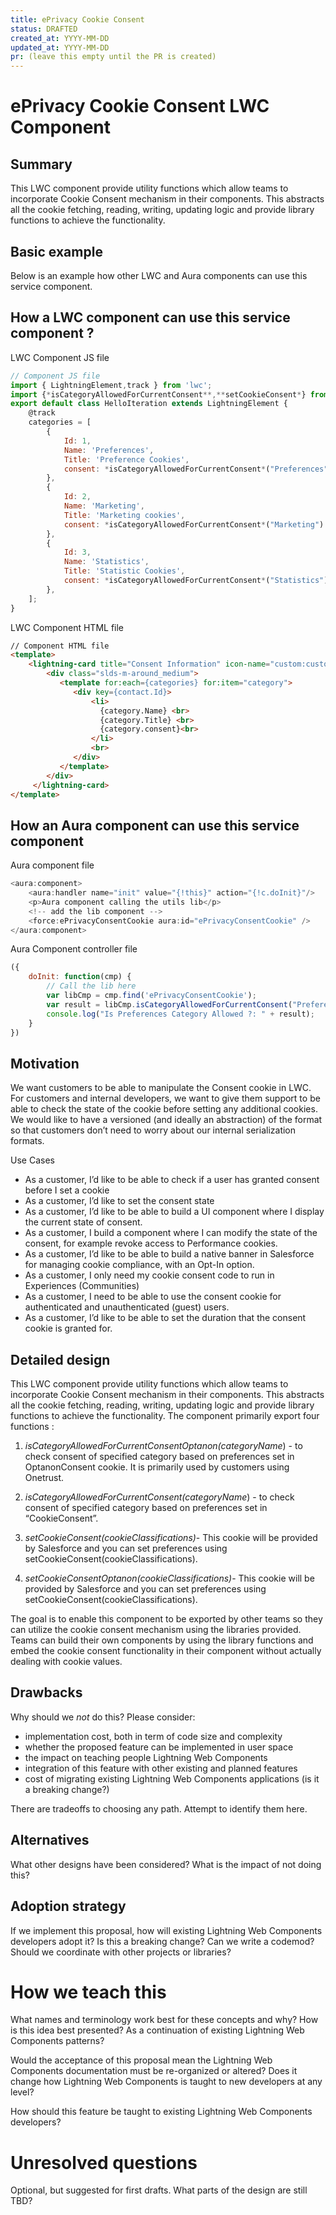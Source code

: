 ```yaml
---
title: ePrivacy Cookie Consent
status: DRAFTED
created_at: YYYY-MM-DD
updated_at: YYYY-MM-DD
pr: (leave this empty until the PR is created)
---
```


# ePrivacy Cookie Consent LWC Component

## Summary

This LWC component provide utility functions which allow teams to incorporate
Cookie Consent mechanism in their components. This abstracts all the cookie 
fetching, reading, writing, updating logic and provide library functions to 
achieve the functionality.

## Basic example
Below is an example how other LWC and Aura components can use this service
component.
## How a LWC component can use this service component ?
LWC Component JS file
```js
// Component JS file
import { LightningElement,track } from 'lwc';
import {*isCategoryAllowedForCurrentConsent**,**setCookieConsent*} from 'force/ePrivacyConsentCookie'
export default class HelloIteration extends LightningElement {
    @track
    categories = [
        {
            Id: 1,
            Name: 'Preferences',
            Title: 'Preference Cookies',
            consent: *isCategoryAllowedForCurrentConsent*("Preferences")
        },
        {
            Id: 2,
            Name: 'Marketing',
            Title: 'Marketing cookies',
            consent: *isCategoryAllowedForCurrentConsent*("Marketing")
        },
        {
            Id: 3,
            Name: 'Statistics',
            Title: 'Statistic Cookies',
            consent: *isCategoryAllowedForCurrentConsent*("Statistics")
        },
    ];
}
```

LWC Component HTML file
```html
// Component HTML file
<template>
    <lightning-card title="Consent Information" icon-name="custom:custom14">
        <div class="slds-m-around_medium">
           <template for:each={categories} for:item="category">
              <div key={contact.Id}>
                  <li>
                    {category.Name} <br>
                    {category.Title} <br>
                    {category.consent}<br>
                  </li>
                  <br>
              </div>
           </template>
        </div>
     </lightning-card>
</template>
```

## How an Aura component can use this service component
Aura component file
```js
<aura:component>
    <aura:handler name="init" value="{!this}" action="{!c.doInit}"/>
    <p>Aura component calling the utils lib</p>
    <!-- add the lib component -->
    <force:ePrivacyConsentCookie aura:id="ePrivacyConsentCookie" />
</aura:component>
```

Aura Component controller file
```js
({
    doInit: function(cmp) {
        // Call the lib here
        var libCmp = cmp.find('ePrivacyConsentCookie');
        var result = libCmp.isCategoryAllowedForCurrentConsent("Preferences");
        console.log("Is Preferences Category Allowed ?: " + result);
    }
})
```

## Motivation

We want customers to be able to manipulate the Consent cookie in LWC.
For customers and internal developers, we want to give them support to
be able to check the state of the cookie before setting any additional 
cookies.
We would like to have a versioned (and ideally an abstraction) of the 
format so that customers don’t need to worry about our internal 
serialization formats.

Use Cases
* As a customer, I’d like to be able to check if a user has granted 
consent before I set a cookie
* As a customer, I’d like to set the consent state
* As a customer, I’d like to be able to build a UI component where I 
display the current state of consent.
* As a customer, I build a component where I can modify the state of 
the consent, for example revoke access to Performance cookies.
* As a customer, I’d like to be able to build a native banner in 
Salesforce for managing cookie compliance, with an Opt-In option.
* As a customer, I only need my cookie consent code to run in 
Experiences (Communities)
* As a customer, I need to be able to use the consent cookie for 
authenticated and unauthenticated (guest) users.
* As a customer, I’d like to be able to set the duration that the 
consent cookie is granted for.


## Detailed design

This LWC component provide utility functions which allow teams to incorporate 
Cookie Consent mechanism in their components. This abstracts all the cookie 
fetching, reading, writing, updating logic and provide library functions to 
achieve the functionality. The component primarily export four functions :


1. *isCategoryAllowedForCurrentConsentOptanon(categoryName*) - to check consent 
of specified category based on preferences set in OptanonConsent cookie. It is 
primarily used by customers using Onetrust.

2. *isCategoryAllowedForCurrentConsent(categoryName*) - to check consent of 
specified category based on preferences set in “CookieConsent”.

3. *setCookieConsent(cookieClassifications)*- This cookie will be provided by 
Salesforce and you can set preferences using setCookieConsent(cookieClassifications).

4. *setCookieConsentOptanon(cookieClassifications)*- This cookie will be provided by 
Salesforce and you can set preferences using setCookieConsent(cookieClassifications).

The goal is to enable this component to be exported by other teams so they can utilize 
the cookie consent mechanism using the libraries provided. Teams can build their own 
components by using the library functions and embed the cookie consent functionality in 
their component without actually dealing with cookie values.




## Drawbacks

Why should we *not* do this? Please consider:

- implementation cost, both in term of code size and complexity
- whether the proposed feature can be implemented in user space
- the impact on teaching people Lightning Web Components
- integration of this feature with other existing and planned features
- cost of migrating existing Lightning Web Components applications (is it a breaking change?)

There are tradeoffs to choosing any path. Attempt to identify them here.

## Alternatives

What other designs have been considered? What is the impact of not doing this?

## Adoption strategy

If we implement this proposal, how will existing Lightning Web Components developers adopt it? Is
this a breaking change? Can we write a codemod? Should we coordinate with
other projects or libraries?

# How we teach this

What names and terminology work best for these concepts and why? How is this
idea best presented? As a continuation of existing Lightning Web Components patterns?

Would the acceptance of this proposal mean the Lightning Web Components documentation must be
re-organized or altered? Does it change how Lightning Web Components is taught to new developers
at any level?

How should this feature be taught to existing Lightning Web Components developers?

# Unresolved questions

Optional, but suggested for first drafts. What parts of the design are still
TBD?

